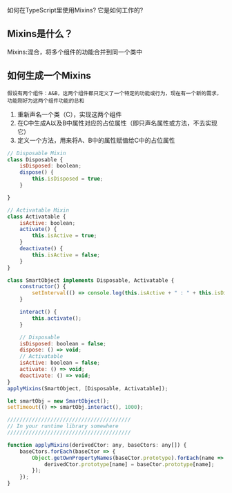 如何在TypeScript里使用Mixins? 它是如何工作的?

## Mixins是什么？
Mixins:混合，将多个组件的功能合并到同一个类中

## 如何生成一个Mixins
`假设有两个组件：A&B，这两个组件都只定义了一个特定的功能或行为，现在有一个新的需求，功能刚好为这两个组件功能的总和`
1. 重新声名一个类（C），实现这两个组件
2. 在C中生成A以及B中属性对应的占位属性（即只声名属性或方法，不去实现它）
3. 定义一个方法，用来将A、B中的属性赋值给C中的占位属性

```javascript
// Disposable Mixin
class Disposable {
    isDisposed: boolean;
    dispose() {
        this.isDisposed = true;
    }

}

// Activatable Mixin
class Activatable {
    isActive: boolean;
    activate() {
        this.isActive = true;
    }
    deactivate() {
        this.isActive = false;
    }
}

class SmartObject implements Disposable, Activatable {
    constructor() {
        setInterval(() => console.log(this.isActive + " : " + this.isDisposed), 500);
    }

    interact() {
        this.activate();
    }

    // Disposable
    isDisposed: boolean = false;
    dispose: () => void;
    // Activatable
    isActive: boolean = false;
    activate: () => void;
    deactivate: () => void;
}
applyMixins(SmartObject, [Disposable, Activatable]);

let smartObj = new SmartObject();
setTimeout(() => smartObj.interact(), 1000);

////////////////////////////////////////
// In your runtime library somewhere
////////////////////////////////////////

function applyMixins(derivedCtor: any, baseCtors: any[]) {
    baseCtors.forEach(baseCtor => {
        Object.getOwnPropertyNames(baseCtor.prototype).forEach(name => {
            derivedCtor.prototype[name] = baseCtor.prototype[name];
        });
    });
}
```